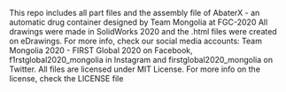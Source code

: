 This repo includes all part files and the assembly file of AbaterX - an automatic drug container designed by Team Mongolia at FGC-2020 
All drawings were made in SolidWorks 2020 and the .html files were created on eDrawings. 
For more info, check our social media accounts: Team Mongolia 2020 - FIRST Global 2020 on Facebook, f1rstglobal2020_mongolia in Instagram and firstglobal2020_mongolia on Twitter. 
All files are licensed under MIT License. For more info on the license, check the LICENSE file
